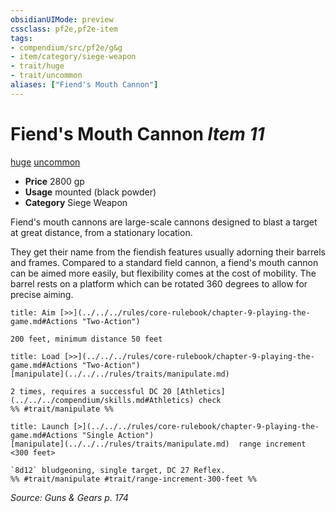 ```yaml
---
obsidianUIMode: preview
cssclass: pf2e,pf2e-item
tags:
- compendium/src/pf2e/g&g
- item/category/siege-weapon
- trait/huge
- trait/uncommon
aliases: ["Fiend's Mouth Cannon"]
---
```

# Fiend's Mouth Cannon *Item 11*  
[huge](../../../rules/traits/huge-b1.md)  [uncommon](../../../rules/traits/uncommon.md)  

- **Price** 2800 gp
- **Usage** mounted (black powder)
- **Category** Siege Weapon

Fiend's mouth cannons are large-scale cannons designed to blast a target at great distance, from a stationary location.

They get their name from the fiendish features usually adorning their barrels and frames. Compared to a standard field cannon, a fiend's mouth cannon can be aimed more easily, but flexibility comes at the cost of mobility. The barrel rests on a platform which can be rotated 360 degrees to allow for precise aiming.

```ad-embed-ability
title: Aim [>>](../../../rules/core-rulebook/chapter-9-playing-the-game.md#Actions "Two-Action")

200 feet, minimum distance 50 feet
```

```ad-embed-ability
title: Load [>>](../../../rules/core-rulebook/chapter-9-playing-the-game.md#Actions "Two-Action")
[manipulate](../../../rules/traits/manipulate.md)  

2 times, requires a successful DC 20 [Athletics](../../../compendium/skills.md#Athletics) check  
%% #trait/manipulate %%
```

```ad-embed-ability
title: Launch [>](../../../rules/core-rulebook/chapter-9-playing-the-game.md#Actions "Single Action")
[manipulate](../../../rules/traits/manipulate.md)  range increment <300 feet>  

`8d12` bludgeoning, single target, DC 27 Reflex.  
%% #trait/manipulate #trait/range-increment-300-feet %%
```

*Source: Guns & Gears p. 174*
